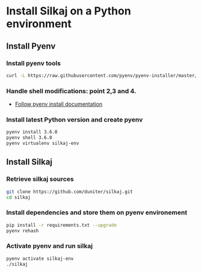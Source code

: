 # Install Silkaj on a Python environment

## Install Pyenv

### Install pyenv tools
```bash
curl -L https://raw.githubusercontent.com/pyenv/pyenv-installer/master/bin/pyenv-installer | bash
```

### Handle shell modifications: point 2,3 and 4.
- [Follow pyenv install documentation](https://github.com/pyenv/pyenv#installation)


### Install latest Python version and create pyenv
```bash
pyenv install 3.6.0
pyenv shell 3.6.0
pyenv virtualenv silkaj-env
```

## Install Silkaj

### Retrieve silkaj sources
```bash
git clone https://github.com/duniter/silkaj.git
cd silkaj
```

### Install dependencies and store them on pyenv environement
```bash
pip install -r requirements.txt --upgrade
pyenv rehash
```

### Activate pyenv and run silkaj
```bash
pyenv activate silkaj-env
./silkaj
```
